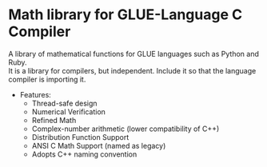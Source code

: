 # Math library for GLUE-Language C Compiler

A library of mathematical functions for GLUE languages such as Python and Ruby.  
It is a library for compilers, but independent. Include it so that the language compiler is importing it.  

* Features:  
	* Thread-safe design
	* Numerical Verification
	* Refined Math
	* Complex-number arithmetic (lower compatibility of C++)
	* Distribution Function Support
	* ANSI C Math Support (named as legacy)
	* Adopts C++ naming convention
